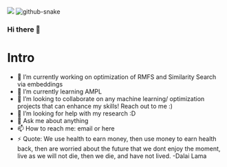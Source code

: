 
<img src="https://github.com/mojoee/mojoee/blob/output/github-contribution-grid-snake.svg" />

<picture>
  <source media="(prefers-color-scheme: dark)" srcset="github-snake-dark.svg" />
  <source media="(prefers-color-scheme: light)" srcset="github-snake.svg" />
  <img alt="github-snake" src="github-snake.svg" />
</picture>

### Hi there 👋


# Intro

- 🔭 I’m currently working on optimization of RMFS and Similarity Search via embeddings
- 🌱 I’m currently learning AMPL
- 👯 I’m looking to collaborate on any machine learning/ optimization projects that can enhance my skills! Reach out to me :)
- 🤔 I’m looking for help with my research :D
- 💬 Ask me about anything
- 📫 How to reach me: email or here
- ⚡ Quote: We use health to earn money, then use money to earn health back, then are worried about the future that we dont enjoy the moment, live as we will not die, then we die, and have not lived. -Dalai Lama




